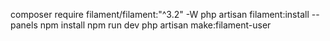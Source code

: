 composer require filament/filament:"^3.2" -W
php artisan filament:install --panels
npm install
npm run dev
php artisan make:filament-user
